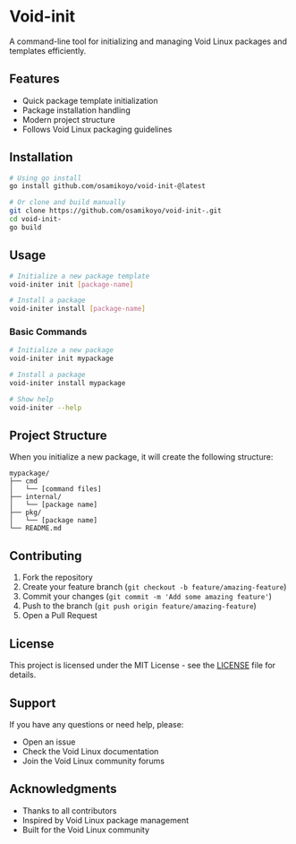 # Void-init

A command-line tool for initializing and managing Void Linux packages and templates efficiently.

## Features

- Quick package template initialization
- Package installation handling
- Modern project structure
- Follows Void Linux packaging guidelines

## Installation

```bash
# Using go install
go install github.com/osamikoyo/void-init-@latest

# Or clone and build manually
git clone https://github.com/osamikoyo/void-init-.git
cd void-init-
go build
```

## Usage

```bash
# Initialize a new package template
void-initer init [package-name]

# Install a package
void-initer install [package-name]
```

### Basic Commands

```bash
# Initialize a new package
void-initer init mypackage

# Install a package
void-initer install mypackage

# Show help
void-initer --help
```

## Project Structure

When you initialize a new package, it will create the following structure:

```
mypackage/
├── cmd
│   └── [command files]
├── internal/
│   └── [package name]
├── pkg/
│   └── [package name]
└── README.md
```

## Contributing

1. Fork the repository
2. Create your feature branch (`git checkout -b feature/amazing-feature`)
3. Commit your changes (`git commit -m 'Add some amazing feature'`)
4. Push to the branch (`git push origin feature/amazing-feature`)
5. Open a Pull Request

## License

This project is licensed under the MIT License - see the [LICENSE](LICENSE) file for details.

## Support

If you have any questions or need help, please:
- Open an issue
- Check the Void Linux documentation
- Join the Void Linux community forums

## Acknowledgments

- Thanks to all contributors
- Inspired by Void Linux package management
- Built for the Void Linux community